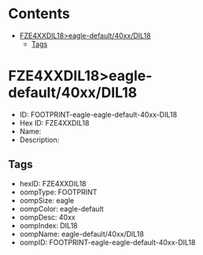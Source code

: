 



Contents
========

* [FZE4XXDIL18>eagle-default/40xx/DIL18](#fze4xxdil18eagle-default40xxdil18)
	* [Tags](#tags)

# FZE4XXDIL18>eagle-default/40xx/DIL18

- ID: FOOTPRINT-eagle-eagle-default-40xx-DIL18
- Hex ID: FZE4XXDIL18
- Name: 
- Description: 

## Tags

- hexID: FZE4XXDIL18
- oompType: FOOTPRINT
- oompSize: eagle
- oompColor: eagle-default
- oompDesc: 40xx
- oompIndex: DIL18
- oompName: eagle-default/40xx/DIL18
- oompID: FOOTPRINT-eagle-eagle-default-40xx-DIL18
